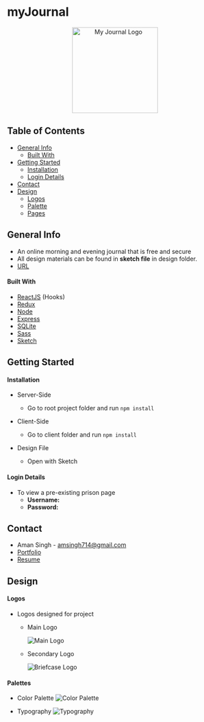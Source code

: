 # myJournal
<p align="center">
	<img width="200" src="design/main_logo.png" alt="My Journal Logo">
</p>

## Table of Contents 
* [General Info](#general-info)
	* [Built With](#built-with)
* [Getting Started](#setup)
	* [Installation](#installation)
	* [Login Details ](#login-details )
* [Contact](#contact)
* [Design](#design)
	* [Logos](#logos)
	* [Palette](#palette)
	* [Pages](#pages)


## General Info 
- An online morning and evening journal that is free and secure
- All design materials can be found in **sketch file** in design folder.
- [URL](https://myjournalapp.netlify.app/) 


#### Built With
- [ReactJS](https://reactjs.org/) (Hooks)
- [Redux](https://redux.js.org/)
- [Node](https://nodejs.org/en/)
- [Express](https://expressjs.com/)
- [SQLite](https://sqlite.org/index.html)
- [Sass](https://sass-lang.com/)
- [Sketch](https://www.sketch.com/)


## Getting Started
#### Installation 
- Server-Side 
	- Go to root project folder and run ```npm install ```



- Client-Side
	- Go to client folder and run ```npm install ```

- Design File
	- Open with Sketch

#### Login Details 
- To view a pre-existing prison page
	- **Username:** 
	- **Password:**

	

## Contact
- Aman Singh - <a href="mailto:amsingh714@gmail.com?subject=Hi,%20I'm%20interested%20in%20connecting.">
amsingh714@gmail.com </a>
- [Portfolio](https://amans.dev/) 
- [Resume](https://docs.google.com/document/d/1cI3QMFkF_pVxEqDeQqFSTy0TB9Y-vu3_BrD4N1qXLeU/edit)


## Design
#### Logos
- Logos designed for project
	- Main Logo
	
		![Main Logo](design/main_logo.png)
		
	- Secondary Logo
		
		![Briefcase Logo](design/notebook.png)

 
#### Palettes
- Color Palette
![Color Palette](design/color_palette.png)

- Typography
![Typography](design/typography.png)
